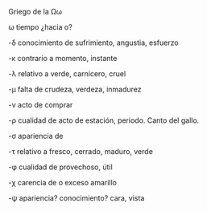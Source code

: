Griego de la Ωω

ω tiempo
¿hacia ο?

-δ conocimiento de
sufrimiento, angustia, esfuerzo

-κ contrario a
momento, instante

-λ relativo a
verde, carnicero, cruel

-μ falta de
crudeza, verdeza, inmadurez

-ν acto de
comprar

-ρ cualidad de acto de
estación, periodo. Canto del gallo.

-σ apariencia de

-τ relativo a
fresco, cerrado, maduro, verde

-φ cualidad de
provechoso, útil

-χ carencia de o exceso
amarillo

-ψ apariencia? conocimiento?
cara, vista
